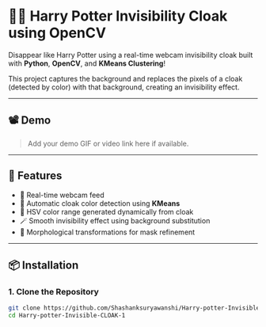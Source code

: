 # 🧙‍♂️ Harry Potter Invisibility Cloak using OpenCV

Disappear like Harry Potter using a real-time webcam invisibility cloak built with **Python**, **OpenCV**, and **KMeans Clustering**!

This project captures the background and replaces the pixels of a cloak (detected by color) with that background, creating an invisibility effect.

---

## 📽️ Demo

> Add your demo GIF or video link here if available.

---

## 🚀 Features

- 📸 Real-time webcam feed
- 🎯 Automatic cloak color detection using **KMeans**
- 🎨 HSV color range generated dynamically from cloak
- 🪄 Smooth invisibility effect using background substitution
- 🧼 Morphological transformations for mask refinement

---

## 📦 Installation

### 1. Clone the Repository

```bash
git clone https://github.com/Shashanksuryawanshi/Harry-potter-Invisible-CLOAK-1.git
cd Harry-potter-Invisible-CLOAK-1
